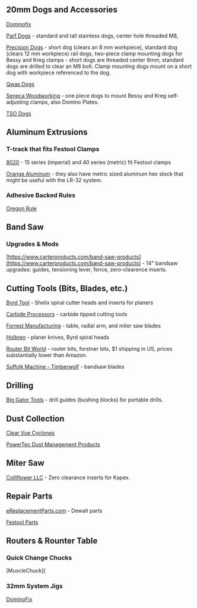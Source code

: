 ## 20mm Dogs and Accessories

[Dominofix](http://dominofix.com)

[Parf Dogs]() - standard and tall stainless dogs, center hole threaded M8,

[Precision Dogs](https://precisiondogs.us) - short dog (clears an 8 mm workpiece), standard dog (clears 12 mm workpiece) rail dogs, two-piece clamp mounting dogs for Bessy and Kreg clamps - short dogs are threaded center 8mm, standard dogs are drilled to clear an M8 bolt. Clamp mounting dogs mount on a short dog with workpiece referenced to the dog.

[Qwas Dogs](http://www.qwasproducts.com)

[Seneca Woodworking](https://www.senecawoodworking.com) - one piece dogs to mount Bessy and Kreg self-adjusting clamps, also Domino Plates.

[TSO Dogs]()

## Aluminum Extrusions

### T-track that fits Festool Clamps

[8020]() - 15 series (imperial) and 40 series (metric) fit Festool clamps

[Orange Aluminum](https://www.orangealuminum.com/t-tracks-and-framing-systems.html) - they also have metric sized aluminum hex stock that might be useful with the LR-32 system.

### Adhesive Backed Rules

[Oregon Rule](https://oregonrule.com)

## Band Saw

### Upgrades & Mods

[https://www.carterproducts.com/band-saw-products](https://www.carterproducts.com/band-saw-products) - 14" bandsaw upgrades: guides, tensioning lever, fence, zero-clearence inserts.

## Cutting Tools (Bits, Blades, etc.)

[Byrd Tool](http://byrdtool.com) - Shelix spiral cutter heads and inserts for planers

[Carbide Processors](http://www.carbideprocessors.com) - carbide tipped cutting tools

[Forrest Manufacturing](https://www.forrestblades.com) - table, radial arm, and miter saw blades

[Holbren](https://www.holbren.com) - planer knives, Byrd spiral heads

[Router Bit World](http://www.routerbitworld.com) - router bits, forstner bits, $1 shipping in US, prices substantially lower than Amazon.

[Suffolk Machine - Timberwolf](http://timberwolfblades.com/index.php) - bandsaw blades

## Drilling

[Big Gator Tools](https://www.shop.biggatortools.com) - drill guides (bushing blocks) for portable drills.

## Dust Collection

[Clear Vue Cyclones](http://www.clearvuecyclones.com/)

[PowerTec Dust Management Products](http://powertecproducts.com/dust-management/)

## Miter Saw

[Colliflower LLC](http://www.colliflower-zci.com) - Zero clearance inserts for Kapex.

## Repair Parts

[eReplacementParts.com](https://www.ereplacementparts.com) - Dewalt parts

[Festool Parts]()

## Routers & Rounter Table

### Quick Change Chucks

[MuscleChuck](

### 32mm System Jigs

[DominoFix](http://dominofix.com)



